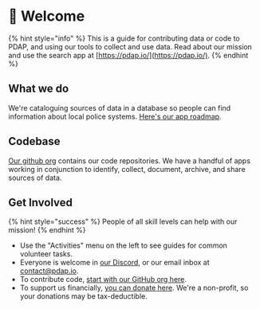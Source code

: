 # 👋 Welcome

{% hint style="info" %}
This is a guide for contributing data or code to PDAP, and using our tools to collect and use data. Read about our mission and use the search app at [https://pdap.io/](https://pdap.io/).
{% endhint %}

## What we do

We're cataloguing sources of data in a database so people can find information about local police systems. [Here's our app roadmap](https://github.com/orgs/Police-Data-Accessibility-Project/projects/21/views/2).

## Codebase

[Our github org](https://github.com/Police-Data-Accessibility-Project) contains our code repositories. We have a handful of apps working in conjunction to identify, collect, document, archive, and share sources of data.

## Get Involved

{% hint style="success" %}
People of all skill levels can help with our mission!
{% endhint %}

* Use the "Activities" menu on the left to see guides for common volunteer tasks.
* Everyone is welcome in [our Discord](https://discord.gg/wMqex8nKZJ), or our email inbox at [contact@pdap.io](mailto:contact@pdap.io).
* To contribute code, [start with our GitHub org here](https://github.com/orgs/Police-Data-Accessibility-Project).
* To support us financially, [you can donate here](https://pdap.io/contribute.html). We're a non-profit, so your donations may be tax-deductible.
